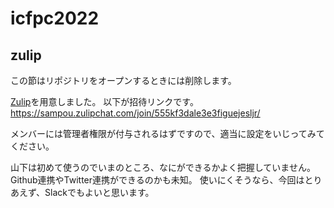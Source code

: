 # icfpc2022

## zulip
この節はリポジトリをオープンするときには削除します。

[Zulip](https://sampou.zulipchat.com)を用意しました。
以下が招待リンクです。
https://sampou.zulipchat.com/join/555kf3dale3e3figuejesljr/

メンバーには管理者権限が付与されるはずですので、適当に設定をいじってみてください。

山下は初めて使うのでいまのところ、なにができるかよく把握していません。
Github連携やTwitter連携ができるのかも未知。
使いにくそうなら、今回はとりあえず、Slackでもよいと思います。
